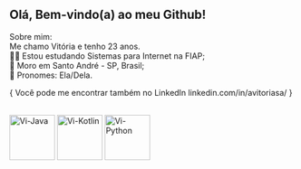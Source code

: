 ## Olá, Bem-vindo(a) ao meu Github!

Sobre mim: <br>
Me chamo Vitória e tenho 23 anos. <br>
🧑‍🎓 Estou estudando Sistemas para Internet na FIAP; <br>
📍 Moro em Santo André - SP, Brasil; <br>
👧 Pronomes: Ela/Dela. <br>

{ Você pode me encontrar também no LinkedIn linkedin.com/in/avitoriasa/
}

<div style="display: inline_block"><br>
  <img align="center" alt="Vi-Java" height="80" width="80" src="https://cdn.jsdelivr.net/gh/devicons/devicon/icons/java/java-original-wordmark.svg">
  <img align="center" alt="Vi-Kotlin" height="80" width="80" src="https://cdn.jsdelivr.net/gh/devicons/devicon/icons/kotlin/kotlin-original-wordmark.svg">
  <img align="center" alt="Vi-Python" height="80" width="80" src="https://cdn.jsdelivr.net/gh/devicons/devicon/icons/python/python-original-wordmark.svg">
</div>
  
